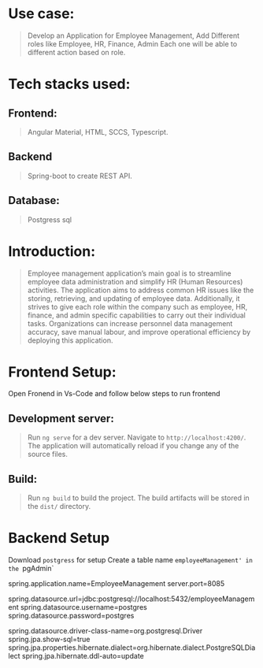 # Use case:
> Develop an Application for Employee Management, Add Different roles like Employee, HR, Finance, Admin Each one will be able to different action based on role.
# Tech stacks used:
## Frontend:
> Angular Material, HTML, SCCS, Typescript.
##	Backend
> Spring-boot to create REST API.
##	Database:
> Postgress sql

# Introduction: 
> Employee management application’s main goal is to streamline employee data administration and simplify HR (Human Resources) activities. The application aims to address common HR issues like the storing, retrieving, and updating of employee data. Additionally, it strives to give each role within the company such as employee, HR, finance, and admin specific capabilities to carry out their individual tasks. Organizations can increase personnel data management accuracy, save manual labour, and improve operational efficiency by deploying this application.

# Frontend Setup:
Open Fronend in Vs-Code and follow below steps to run frontend

## Development server:
> Run `ng serve` for a dev server. Navigate to `http://localhost:4200/`. The application will automatically reload if you change any of the source files.

## Build:
> Run `ng build` to build the project. The build artifacts will be stored in the `dist/` directory.

# Backend Setup
Download `postgress` for setup
Create a table name `employeeManagement' in the `pgAdmin`

spring.application.name=EmployeeManagement
server.port=8085

spring.datasource.url=jdbc:postgresql://localhost:5432/employeeManagement
spring.datasource.username=postgres
spring.datasource.password=postgres

spring.datasource.driver-class-name=org.postgresql.Driver
spring.jpa.show-sql=true
spring.jpa.properties.hibernate.dialect=org.hibernate.dialect.PostgreSQLDialect
spring.jpa.hibernate.ddl-auto=update
